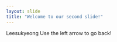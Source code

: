 ```yaml
---
layout: slide
title: "Welcome to our second slide!"
---
```

Leesukyeong
Use the left arrow to go back!

